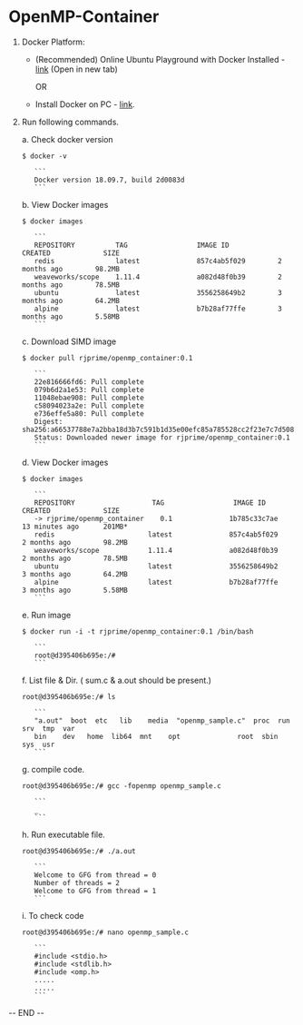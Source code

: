 # OpenMP-Container

1. Docker Platform: 

    - (Recommended) Online Ubuntu Playground with Docker Installed - [link](https://www.katacoda.com/courses/ubuntu/playground) (Open in new tab)

        OR

    - Install Docker on PC - [link](https://docs.docker.com/v17.09/engine/installation/#supported-platforms).
  
2. Run following commands.

    a. Check docker version 
      ```
      $ docker -v
      ```
          ```
          Docker version 18.09.7, build 2d0083d
          ```
     
    b. View Docker images 
      ```
      $ docker images
      ```
          ```
          REPOSITORY          TAG                 IMAGE ID            CREATED             SIZE
          redis               latest              857c4ab5f029        2 months ago        98.2MB
          weaveworks/scope    1.11.4              a082d48f0b39        2 months ago        78.5MB
          ubuntu              latest              3556258649b2        3 months ago        64.2MB
          alpine              latest              b7b28af77ffe        3 months ago        5.58MB
          ```
    c. Download SIMD image 
      ```
      $ docker pull rjprime/openmp_container:0.1
      ```
          ```
          22e816666fd6: Pull complete
          079b6d2a1e53: Pull complete
          11048ebae908: Pull complete
          c58094023a2e: Pull complete
          e736effe5a80: Pull complete
          Digest: sha256:a66537788e7a2bba18d3b7c591b1d35e00efc85a785528cc2f23e7c7d50811a5
          Status: Downloaded newer image for rjprime/openmp_container:0.1
          ```
    d. View Docker images
      ```
      $ docker images
      ```
          ```
          REPOSITORY                   TAG                 IMAGE ID            CREATED             SIZE
          -> rjprime/openmp_container    0.1              1b785c33c7ae        13 minutes ago      201MB*
          redis                       latest              857c4ab5f029        2 months ago        98.2MB
          weaveworks/scope            1.11.4              a082d48f0b39        2 months ago        78.5MB
          ubuntu                      latest              3556258649b2        3 months ago        64.2MB
          alpine                      latest              b7b28af77ffe        3 months ago        5.58MB
          ```
    e. Run image  
      ```
      $ docker run -i -t rjprime/openmp_container:0.1 /bin/bash
      ```
          ```
          root@d395406b695e:/#
          ```
    f. List file & Dir. ( sum.c & a.out should be present.) 
      ```
      root@d395406b695e:/# ls
      ```
          ```
          "a.out"  boot  etc   lib    media  "openmp_sample.c"  proc  run   srv  tmp  var
          bin    dev   home  lib64  mnt    opt              root  sbin  sys  usr
          ```
    g. compile code.
      ```
      root@d395406b695e:/# gcc -fopenmp openmp_sample.c
      ```
          ```
          _
          ```
    h. Run executable file.
      ```
      root@d395406b695e:/# ./a.out
      ```
          ```
          Welcome to GFG from thread = 0
          Number of threads = 2
          Welcome to GFG from thread = 1
          ```
    i. To check code 
      ```
      root@d395406b695e:/# nano openmp_sample.c
      ```
          ```
          #include <stdio.h>
          #include <stdlib.h>
          #include <omp.h>
          .....
          .....
          ```



-- END --
      
      
